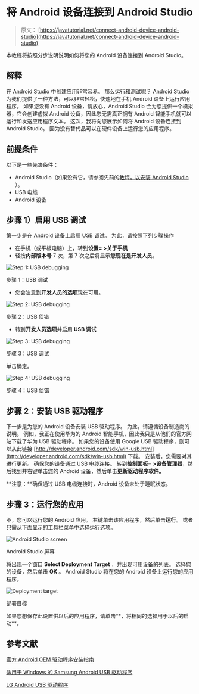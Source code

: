 # 将 Android 设备连接到 Android Studio

> 原文： [https://javatutorial.net/connect-android-device-android-studio](https://javatutorial.net/connect-android-device-android-studio)

本教程将按照分步说明说明如何将您的 Android 设备连接到 Android Studio。

## 解释

在 Android Studio 中创建应用非常容易。 那么运行和测试呢？ Android Studio 为我们提供了一种方法，可以非常轻松，快速地在手机 Android 设备上运行应用程序。 如果您没有 Android 设备，请放心，Android Studio 会为您提供一个模拟器，它会创建虚拟 Android 设备，因此您无需真正拥有 Android 智能手机就可以运行和发送应用程序文本。 这次，我将向您展示如何将 Android 设备连接到 Android Studio。 因为没有替代品可以在硬件设备上运行您的应用程序。

## 前提条件

以下是一些先决条件：

*   Android Studio（如果没有它，请参阅先前的[教程，以安装 Android Studio](https://javatutorial.net/install-configure-android-studio) ）。
*   USB 电缆
*   Android 设备

## 步骤 1）启用 USB 调试

第一步是在 Android 设备上启用 USB 调试。 为此，请按照下列步骤操作

*   在手机（或平板电脑）上，转到**设置= &gt;关于手机**
*   轻按**内部版本号** 7 次，第 7 次之后将显示**您现在是开发人员**。

![Step 1: USB debugging](img/b2914de4f799b438a1fed0c97cd784d0.jpg)

步骤 1：USB 调试

*   您会注意到**开发人员的选项**现在可用。

![Step 2: USB debugging](img/9203af4715eb52af39d594f7ad21fb84.jpg)

步骤 2：USB 侦错

*   转到**开发人员选项**并启用 **USB 调试**

![Step 3: USB debugging](img/5e3ca30ab31bf39ca30cf9856d4966fe.jpg)

步骤 3：USB 调试

单击确定。

![Step 4: USB debugging](img/012715abed3441ac2dcab496088ab6e6.jpg)

步骤 4：USB 侦错

## 步骤 2：安装 USB 驱动程序

下一步是为您的 Android 设备安装 USB 驱动程序。 为此，请遵循设备制造商的说明。 例如，我正在使用华为的 Android 智能手机，因此我只是从他们的官方网站下载了华为 USB 驱动程序。 如果您的设备使用 Google USB 驱动程序，则可以从此链接 [http://developer.android.com/sdk/win-usb.html](http://developer.android.com/sdk/win-usb.html) 下载。 安装后，您需要对其进行更新。 确保您的设备通过 USB 电缆连接。 转到**控制面板= &gt;设备管理器**，然后找到并右键单击您的 Android 设备，然后单击**更新驱动程序软件。**

**注意：**确保通过 USB 电缆连接时，Android 设备未处于睡眠状态。

## 步骤 3：运行您的应用

不，您可以运行您的 Android 应用。 右键单击该应用程序，然后单击**运行**。 或者只需从下面显示的工具栏菜单中选择运行选项。

![Android Studio screen](img/59044bb78a60ea856feeb6557cbffd02.jpg)

Android Studio 屏幕

将出现一个窗口 **Select Deployment Target** ，并出现可用设备的列表。 选择您的设备，然后单击 **OK** 。 Android Studio 将在您的 Android 设备上运行您的应用程序。

![Deployment target](img/4f0595dbab5ce9fe535a3227f2a9cf1a.jpg)

部署目标

如果您想保存此设置供以后的应用程序，请单击**，将相同的选择用于以后的启动**。

## 参考文献

[官方 Android OEM 驱动程序安装指南](https://developer.android.com/studio/run/oem-usb.html)

[适用于 Windows 的 Samsung Android USB 驱动程序](http://developer.samsung.com/galaxy/others/android-usb-driver-for-windows)

[LG Android USB 驱动程序](http://www.lg.com/us/support/software-firmware-drivers)